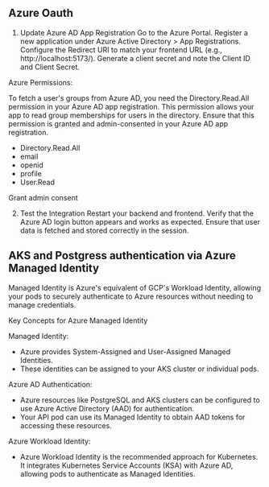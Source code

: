 ## Azure Oauth
1. Update Azure AD App Registration
Go to the Azure Portal.
Register a new application under Azure Active Directory > App Registrations.
Configure the Redirect URI to match your frontend URL (e.g., http://localhost:5173/).
Generate a client secret and note the Client ID and Client Secret.

Azure Permissions:

To fetch a user's groups from Azure AD, you need the Directory.Read.All permission in your Azure AD app registration. This permission allows your app to read group memberships for users in the directory.
Ensure that this permission is granted and admin-consented in your Azure AD app registration.
- Directory.Read.All
- email
- openid
- profile
- User.Read

Grant admin consent

2. Test the Integration
Restart your backend and frontend.
Verify that the Azure AD login button appears and works as expected.
Ensure that user data is fetched and stored correctly in the session.

## AKS and Postgress authentication via Azure Managed Identity
Managed Identity is Azure's equivalent of GCP's Workload Identity, allowing your pods to securely authenticate to Azure resources without needing to manage credentials.

Key Concepts for Azure Managed Identity

Managed Identity:
- Azure provides System-Assigned and User-Assigned Managed Identities.
- These identities can be assigned to your AKS cluster or individual pods.

Azure AD Authentication:
- Azure resources like PostgreSQL and AKS clusters can be configured to use Azure Active Directory (AAD) for authentication.
- Your API pod can use its Managed Identity to obtain AAD tokens for accessing these resources.

Azure Workload Identity:
- Azure Workload Identity is the recommended approach for Kubernetes. It integrates Kubernetes Service Accounts (KSA) with Azure AD, allowing pods to authenticate as Managed Identities.